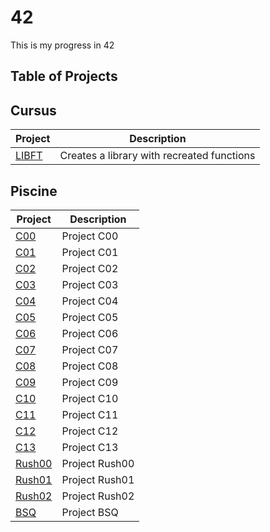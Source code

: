 # 42

This is my progress in 42

## Table of Projects

## Cursus

|	Project																								|	Description																					|	
|-------------------------------------------------------------------------------------------------------|-----------------------------------------------------------------------------------------------|	
|	[LIBFT](https://github.com/SrRecursive/Cursus/tree/main/libft)										| 	Creates a library with recreated functions													|

## Piscine

|	Project																								|	Description																					|	
|-------------------------------------------------------------------------------------------------------|-----------------------------------------------------------------------------------------------|	
|	[C00](https://github.com/SrRecursive/Piscine/tree/main/C00)											|	Project C00																					|
|	[C01](https://github.com/SrRecursive/Piscine/tree/main/C01)											|	Project C01																					|
|	[C02](https://github.com/SrRecursive/Piscine/tree/main/C02)											|	Project C02																					|
|	[C03](https://github.com/SrRecursive/Piscine/tree/main/C03)											|	Project C03																					|
|	[C04](https://github.com/SrRecursive/Piscine/tree/main/C04)											|	Project C04																					|
|	[C05](https://github.com/SrRecursive/Piscine/tree/main/C05)											|	Project C05																					|
|	[C06](https://github.com/SrRecursive/Piscine/tree/main/C06)											|	Project C06																					|
|	[C07](https://github.com/SrRecursive/Piscine/tree/main/C07)											|	Project C07																					|
|	[C08](https://github.com/SrRecursive/Piscine/tree/main/C08)											|	Project C08																					|
|	[C09](https://github.com/SrRecursive/Piscine/tree/main/C09)											|	Project C09																					|
|	[C10](https://github.com/SrRecursive/Piscine/tree/main/C10)											|	Project C10																					|
|	[C11](https://github.com/SrRecursive/Piscine/tree/main/C11)											|	Project C11																					|
|	[C12](https://github.com/SrRecursive/Piscine/tree/main/C12)											|	Project C12																					|
|	[C13](https://github.com/SrRecursive/Piscine/tree/main/C13)											|	Project C13																					|
|	[Rush00](https://github.com/SrRecursive/Piscine/tree/main/Rush00)									|	Project Rush00																				|
|	[Rush01](https://github.com/SrRecursive/Piscine/tree/main/Rush01)									|	Project Rush01																				|
|	[Rush02](https://github.com/SrRecursive/Piscine/tree/main/Rush02)									|	Project Rush02																				|
|	[BSQ](https://github.com/SrRecursive/Piscine/tree/main/BSQ)											|	Project BSQ																					|

